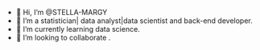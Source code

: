 - 👋 Hi, I’m @STELLA-MARGY
- 👀 I’m a statistician| data analyst|data scientist and back-end developer.
- 🌱 I’m currently learning data science.
- 💞️ I’m looking to collaborate .
  

<!---
STELLA-MARGY/STELLA-MARGY is a ✨ special ✨ repository because its `README.md` (this file) appears on your GitHub profile.
You can click the Preview link to take a look at your changes.
--->
